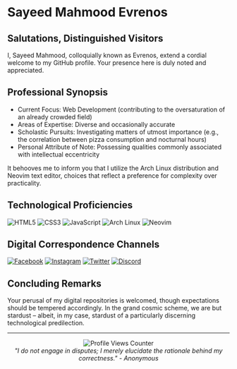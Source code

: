 # Sayeed Mahmood Evrenos

## Salutations, Distinguished Visitors

I, Sayeed Mahmood, colloquially known as Evrenos, extend a cordial welcome to my GitHub profile. Your presence here is duly noted and appreciated.

## Professional Synopsis

- Current Focus: Web Development (contributing to the oversaturation of an already crowded field)
- Areas of Expertise: Diverse and occasionally accurate
- Scholastic Pursuits: Investigating matters of utmost importance (e.g., the correlation between pizza consumption and nocturnal hours)
- Personal Attribute of Note: Possessing qualities commonly associated with intellectual eccentricity

It behooves me to inform you that I utilize the Arch Linux distribution and Neovim text editor, choices that reflect a preference for complexity over practicality.

## Technological Proficiencies

![HTML5](https://img.shields.io/badge/html5-%23E34F26.svg?style=for-the-badge&logo=html5&logoColor=white)
![CSS3](https://img.shields.io/badge/css3-%231572B6.svg?style=for-the-badge&logo=css3&logoColor=white)
![JavaScript](https://img.shields.io/badge/javascript-%23323330.svg?style=for-the-badge&logo=javascript&logoColor=%23F7DF1E)
![Arch Linux](https://img.shields.io/badge/Arch%20Linux-%231793D1.svg?style=for-the-badge&logo=arch-linux&logoColor=white)
![Neovim](https://img.shields.io/badge/Neovim-%2357A143.svg?style=for-the-badge&logo=neovim&logoColor=white)

## Digital Correspondence Channels

[![Facebook](https://img.shields.io/badge/Facebook-%231877F2.svg?logo=Facebook&logoColor=white)](https://www.facebook.com/evrenosenpai)
[![Instagram](https://img.shields.io/badge/Instagram-%23E4405F.svg?logo=Instagram&logoColor=white)](https://www.instagram.com/zen_evrenos/)
[![Twitter](https://img.shields.io/badge/Twitter-%231DA1F2.svg?logo=Twitter&logoColor=white)](https://twitter.com/evrenos_sayeed)
[![Discord](https://img.shields.io/badge/Discord-%237289DA.svg?logo=discord&logoColor=white)](https://discord.com/users/1054321123321446451)

## Concluding Remarks

Your perusal of my digital repositories is welcomed, though expectations should be tempered accordingly. In the grand cosmic scheme, we are but stardust – albeit, in my case, stardust of a particularly discerning technological predilection.

---

<div align="center">
  <img src="https://komarev.com/ghpvc/?username=evrenos&label=Profile%20Views&color=blueviolet&style=flat" alt="Profile Views Counter">
</div>

<div align="center">
  <i>"I do not engage in disputes; I merely elucidate the rationale behind my correctness." - Anonymous</i>
</div>
